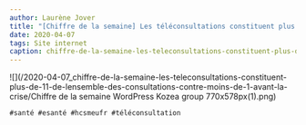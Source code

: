 ```yaml
---
author: Laurène Jover
title: "[Chiffre de la semaine] Les téléconsultations constituent plus de 11% de l’ensemble des consultations contre moins de 1% avant la crise."
date: 2020-04-07
tags: Site internet
caption: chiffre-de-la-semaine-les-teleconsultations-constituent-plus-de-11-de-lensemble-des-consultations-contre-moins-de-1-avant-la-crise.webp
---
```


![](/2020-04-07_chiffre-de-la-semaine-les-teleconsultations-constituent-plus-de-11-de-lensemble-des-consultations-contre-moins-de-1-avant-la-crise/Chiffre de la semaine WordPress Kozea group 770x578px(1).png)

    #santé #esanté #hcsmeufr #téléconsultation
